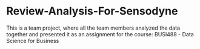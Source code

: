 # Review-Analysis-For-Sensodyne
This is a team project, where all the team members analyzed the data together and presented it as an assignment for the course: BUSI488 - Data Science for Business 
